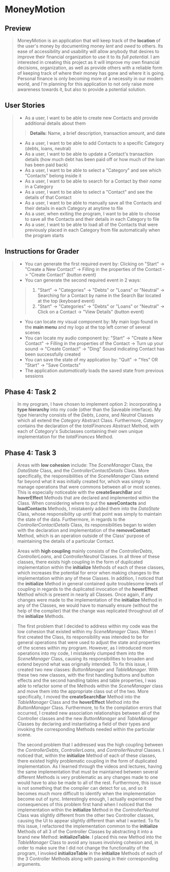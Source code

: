 # MoneyMotion

## Preview

>MoneyMotion is an application that will keep track of the **location** of the user's money by documenting money *lent* and *owed* to others. Its ease of accessibility and usability will allow anybody
>that desires to improve their financial organization to use it to its *full potential*. I am interested in creating this project as it will improve my own financial decisions, organization, as 
>well as provide others with a reliable form of keeping track of where their money has gone and where it is going. Personal finance is only becoming more of a necessity in our modern world, and
>I'm planning for this application to not only raise more awareness towards it, but also to provide a potential solution.
>
## User Stories
>
> - As a user, I want to be able to create new Contacts and provide additional details about them
>> **Details:** Name, a brief description, transaction amount, and date
> - As a user, I want to be able to add Contacts to a specific Category (debts, loans, neutral)
> - As a user, I want to be able to update a Contact's transaction details (how much debt has been paid off or how much of the loan has been paid back)
> - As a user, I want to be able to select a "Category" and see which "Contacts" belong inside it
> - As a user, I want to be able to search for a Contact by their *name* in a Category
> - As a user, I want to be able to select a "Contact" and see the details of that Contact
> - As a user, I want to be able to manually save all the Contacts and their details in each Category at anytime to file
> - As a user, when exiting the program, I want to be able to choose to save all the Contacts and their details in each Category to file
> - As a user, I want to be able to load all of the Contacts that were previously placed in each Category from file automatically when the program starts

## Instructions for Grader

> - You can generate the first required event by: Clicking on "Start" -> "Create a New Contact" -> Filling in the properties of the Contact -> "Create Contact" (button event)
> - You can generate the second required event in 2 ways:
>> 1. "Start" -> "Categories" -> "Debts" or "Loans" or "Neutral" -> Searching for a Contact by name in the Search Bar located at the top (keyboard event)
>> 2. "Start" -> "Categories" -> "Debts" or "Loans" or "Neutral" -> Click on a Contact -> "View Details" (button event)
> - You can locate my visual component by: My main logo found in the **main menu** and my logo at the top left corner of several scenes
> - You can locate my audio component by: "Start" -> "Create a New Contact" -> Filling in the properties of the Contact -> Turn up your sound -> "Create Contact" -> "Ding" Sound indicating Contact has been successfully created
> - You can save the state of my application by: "Quit" -> "Yes" OR "Start" -> "Save Contacts"
> - The application *automatically* loads the saved state from previous sessions

## Phase 4: Task 2
> In my program, I have chosen to implement option 2: incorporating a **type hierarchy** into my code (other than the Saveable interface). My type hierarchy consists of the *Debts*, *Loans*, and *Neutral* Classes which all 
> extend the *Category* Abstract Class. Furthermore, *Category* contains the declaration of the *totalFinances* Abstract Method, with each of *Category*'*s* Subclasses containing their
> own unique implementation for the *totalFinances* Method.

## Phase 4: Task 3

> Areas with **low cohesion** include: The *SceneManager* Class, the *DataState* Class, and the *ControllerContactDetails* Class. More specifically, the responsibilities of the *SceneManager* Class extend
> far beyond what it was initially created for, which was simply to manage operations that were commons between all or most scenes. This is especially noticeable with the **createSearchBar** and **hoverEffect** Methods that are 
> declared and implemented within the Class. When considering where to put the **saveContacts** and **loadContacts** Methods, 
> I mistakenly added them into the *DataState* Class, whose responsibility up until that point was simply to maintain the state of the data. Furthermore, in regards to the *ControllerContactDetails* Class, its responsibilities began to
> widen with the declaration and implementation of the **removeContact** Method, which is an operation outside of the Class' purpose of maintaining the details of a particular Contact.

> Areas with **high coupling** mainly consists of the *ControllerDebts*, *ControllerLoans*, and *ControllerNeutral* Classes. In all three of these classes, there exists high coupling in the form of duplicated implementation within the 
> **initialize** Methods of each of these classes, which increases the potential for error when making changes to the implementation within any of these Classes. In addition, I noticed that the **initialize** Method in general contained quite
> troublesome levels of coupling in regards to the duplicated invocation of the **hoverEffect** Method which is present in nearly all Classes. Once again, if any changes were made to the implementation of the **initialize** Method in any of the 
> Classes, we would have to manually ensure (without the help of the compiler) that the change was replicated throughout *all* of the **initialize** Methods.

> The first problem that I decided to address within my code was the low cohesion that existed within my *SceneManager* Class. When I first created the Class, its responsibility was intended
> to be for general operations that were used to adjust the state and properties of the scenes within my program. However, as I introduced more operations into my code, I mistakenly clumped them
> into the *SceneManager* Class, causing its responsibilities to broaden and extend beyond what was originally intended. To fix this issue, I created two new classes: 
> *ButtonManager* and *TableManager*. With these two new classes, with the first handling buttons and button effects and the second handling tables and table properties, I was able to refactor some of the
> Methods within the *SceneManager* class and move them into the appropriate class out of the two. More specifically, I moved the **createSearchBar** Method into the *TableManager* Class and 
> the **hoverEffect** Method into the *ButtonManager* Class. Furthermore, to fix the compilation errors that occurred, I created new association relationships between all of the Controller classes and the new
> *ButtonManager* and *TableManager* Classes by declaring and instantiating a field of their types and invoking the corresponding Methods needed within the particular scene.

> The second problem that I addressed was the high coupling between the *ControllerDebts*, *ControllerLoans*, and *ControllerNeutral* Classes. I noticed that, within the **initialize** Method of each of these classes,
> there existed highly problematic coupling in the form of duplicated implementation. As I learned through the videos and lectures, having the same implementation that must be maintained between several different Methods
> is very problematic as any changes made to one would have to also be made to all of the rest. Furthermore, this issue is not something that the compiler can detect for us, and so it becomes much more difficult 
> to identify when the implementation become out of sync. Interestingly enough, I actually experienced the consequences of this problem first hand when I noticed that the implementation within the **initialize** Method in the
> *ControllerNeutral* Class was slightly different from the other two Controller classes, causing the UI to appear slightly different than what I wanted. To fix this issue, I refactored the implementation common to the **initialize**
> Methods of all 3 of the Controller Classes by abstracting it into a brand new Method: **initializeTable**. I placed this new Method into the *TableManager* Class to avoid any issues involving cohesion and, in order to make sure the
> I did not change the functionality of the program, I invoked **initializeTable** in the **initialize** Methods of each of the 3 Controller Methods along with passing in their corresponding arguments.